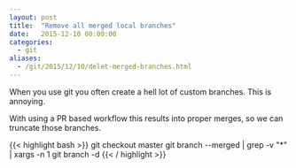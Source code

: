 ```yaml
---
layout: post
title:  "Remove all merged local branches"
date:   2015-12-10 00:00:00
categories:
  - git
aliases:
  - /git/2015/12/10/delet-merged-branches.html
---
```

When you use git you often create a hell lot of custom branches.
This is annoying.

With using a PR based workflow this results into proper merges, so
we can truncate those branches.


{{< highlight bash >}}
git checkout master
git branch --merged | grep -v "\*" | xargs -n 1 git branch -d
{{< / highlight >}}
